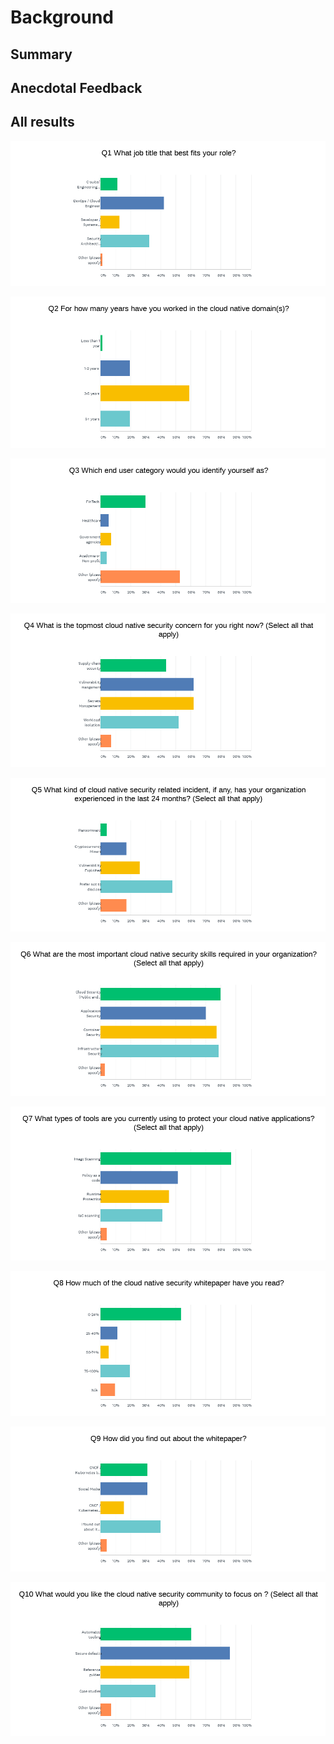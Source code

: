 # Background
<todo>

## Summary
<todo>

## Anecdotal Feedback 
<todo>

## All results

![q1](q1.png)

![q2](q2.png)

![q3](q3.png)

![q4](q4.png)

![q5](q5.png)

![q6](q6.png)

![q7](q7.png)

![q8](q8.png)

![q9](q9.png)

![q10](q10.png)
